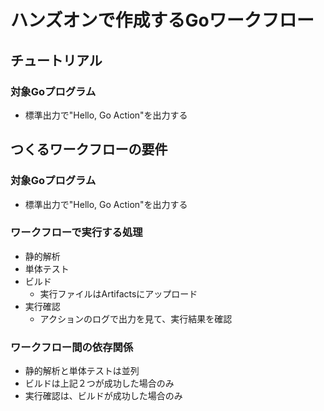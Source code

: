 # ハンズオンで作成するGoワークフロー

## チュートリアル

### 対象Goプログラム
- 標準出力で"Hello, Go Action"を出力する

## つくるワークフローの要件
### 対象Goプログラム
- 標準出力で"Hello, Go Action"を出力する

### ワークフローで実行する処理
- 静的解析
- 単体テスト
- ビルド
    - 実行ファイルはArtifactsにアップロード
- 実行確認
    - アクションのログで出力を見て、実行結果を確認

### ワークフロー間の依存関係
- 静的解析と単体テストは並列
- ビルドは上記２つが成功した場合のみ
- 実行確認は、ビルドが成功した場合のみ